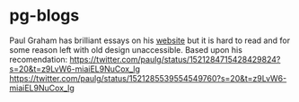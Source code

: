 # pg-blogs
Paul Graham has brilliant essays on his [website](http://paulgraham.com/articles.html) but it is hard to read and for some reason left with old design unaccessible. 
Based upon his recomendation:
https://twitter.com/paulg/status/1521284715428429824?s=20&t=z9LvW6-miaiEL9NuCox_lg
https://twitter.com/paulg/status/1521285539554549760?s=20&t=z9LvW6-miaiEL9NuCox_lg

